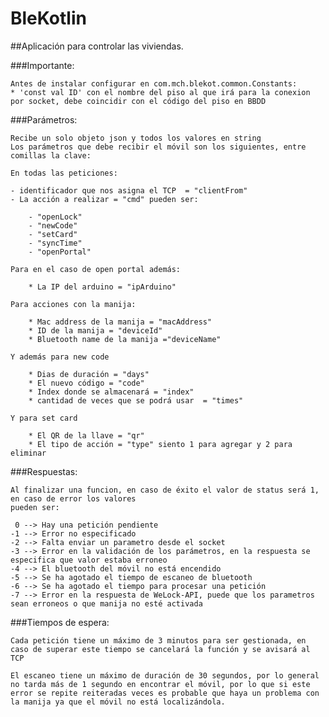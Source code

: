 # BleKotlin

##Aplicación para controlar las viviendas.

###Importante: 

    Antes de instalar configurar en com.mch.blekot.common.Constants:
    * 'const val ID' con el nombre del piso al que irá para la conexion por socket, debe coincidir con el código del piso en BBDD

###Parámetros:
    
    Recibe un solo objeto json y todos los valores en string
    Los parámetros que debe recibir el móvil son los siguientes, entre comillas la clave:
    
    En todas las peticiones:

    - identificador que nos asigna el TCP  = "clientFrom"  
    - La acción a realizar = "cmd" pueden ser:
```
    - "openLock"
    - "newCode"
    - "setCard"
    - "syncTime"
    - "openPortal"
```
    Para en el caso de open portal además:
```
    * La IP del arduino = "ipArduino"
```
    Para acciones con la manija:
```
    * Mac address de la manija = "macAddress"
    * ID de la manija = "deviceId"
    * Bluetooth name de la manija ="deviceName"
```
    Y además para new code
```
    * Dias de duración = "days"
    * El nuevo código = "code"
    * Index donde se almacenará = "index"
    * cantidad de veces que se podrá usar  = "times"
```
    Y para set card
```  
    * El QR de la llave = "qr"
    * El tipo de acción = "type" siento 1 para agregar y 2 para eliminar
```  
###Respuestas:

    Al finalizar una funcion, en caso de éxito el valor de status será 1, en caso de error los valores 
    pueden ser:

     0 --> Hay una petición pendiente
    -1 --> Error no especificado
    -2 --> Falta enviar un parametro desde el socket
    -3 --> Error en la validación de los parámetros, en la respuesta se especifica que valor estaba erroneo 
    -4 --> El bluetooth del móvil no está encendido
    -5 --> Se ha agotado el tiempo de escaneo de bluetooth
    -6 --> Se ha agotado el tiempo para procesar una petición
    -7 --> Error en la respuesta de WeLock-API, puede que los parametros sean erroneos o que manija no esté activada

###Tiempos de espera:

    Cada petición tiene un máximo de 3 minutos para ser gestionada, en caso de superar este tiempo se cancelará la función y se avisará al TCP

    El escaneo tiene un máximo de duración de 30 segundos, por lo general no tarda más de 1 segundo en encontrar el móvil, por lo que si este error se repite reiteradas veces es probable que haya un problema con la manija ya que el móvil no está localizándola.





